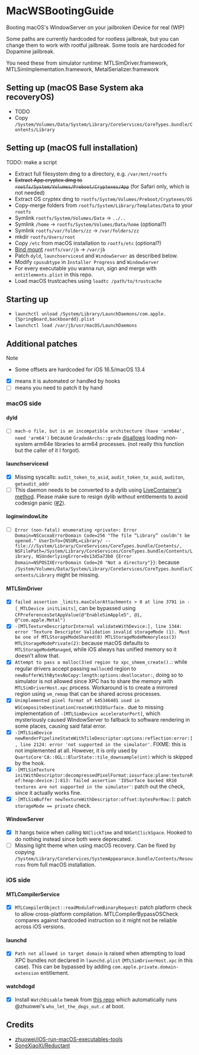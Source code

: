 # MacWSBootingGuide
Booting macOS's WindowServer on your jailbroken iDevice for real (WIP)

Some paths are currently hardcoded for rootless jailbreak, but you can change them to work with rootful jailbreak. Some tools are hardcoded for Dopamine jailbreak.

You need these from simulator runtime: MTLSimDriver.framework, MTLSimImplementation.framework, MetalSerializer.framework

## Setting up (macOS Base System aka recoveryOS)
- TODO
- Copy `/System/Volumes/Data/System/Library/CoreServices/CoreTypes.bundle/Contents/Library`

## Setting up (macOS full installation)
TODO: make a script
- Extract full filesystem dmg to a directory, e.g. `/var/mnt/rootfs`
- ~~Extract App cryptex dmg to `rootfs/System/Volumes/Preboot/Cryptexes/App`~~ (for Safari only, which is not needed)
- Extract OS cryptex dmg to `rootfs/System/Volumes/Preboot/Cryptexes/OS`
- Copy-merge folders from `rootfs/System/Library/Templates/Data` to your `rootfs`
- Symlink `rootfs/System/Volumes/Data` -> `../..`
- Symlink `/home` -> `rootfs/System/Volumes/Data/home` (optional?)
- Symlink `rootfs/var/folders/zz` -> `/var/folders/zz`
- mkdir `rootfs/Users/root`
- Copy `/etc` from macOS installation to `rootfs/etc` (optional?)
- [Bind mount](https://github.com/khanhduytran0/mount-bindfs-dopamine) `rootfs/var/jb` -> `/var/jb`
- Patch `dyld`, `launchservicesd` and `WindowServer` as described below.
- Modify `cpusubtype` in `Installer Progress` and `WindowServer`
- For every executable you wanna run, sign and merge with `entitlements.plist` in this repo.
- Load macOS trustcaches using `loadtc /path/to/trustcache`

## Starting up
- `launchctl unload /System/Library/LaunchDaemons/com.apple.{SpringBoard,backboardd}.plist`
- `launchctl load /var/jb/usr/macOS/LaunchDaemons`

## Additional patches
> [!NOTE]
> - Some offsets are hardcoded for iOS 16.5/macOS 13.4
> - [x] means it is automated or handled by hooks
> - [ ] means you need to patch it by hand

### macOS side
#### dyld
- [ ] `mach-o file, but is an incompatible architecture (have 'arm64e', need 'arm64')` because `GradedArchs::grade` [disallows](https://github.com/apple-oss-distributions/dyld/blob/dyld-1285.19/common/MachOFile.cpp#L1985-L1989) loading non-system arm64e libraries to arm64 processes. (not really this function but the caller of it I forgot).

#### launchservicesd
- [x] Missing syscalls: `audit_token_to_asid`, `audit_token_to_auid`, `auditon`, `getaudit_addr`
- [ ] This daemon needs to be converted to a dylib using [LiveContainer's method](https://github.com/LiveContainer/LiveContainer/blob/341cc87d40d8eec690d21dc71bd69d74667588da/LiveContainer/LCMachOUtils.m#L71-L88). Please make sure to resign dylib without entitlements to avoid codesign panic ([#2](https://github.com/khanhduytran0/MacWSBootingGuide/issues/2)).

#### loginwindowLite
- [ ] `Error (non-fatal) enumerating <private>: Error Domain=NSCocoaErrorDomain Code=256 "The file “Library” couldn’t be opened." UserInfo={NSURL=Library/ -- file:///System/Library/CoreServices/CoreTypes.bundle/Contents/, NSFilePath=/System/Library/CoreServices/CoreTypes.bundle/Contents/Library, NSUnderlyingError=0x13d5a73b0 {Error Domain=NSPOSIXErrorDomain Code=20 "Not a directory"}}`: because `/System/Volumes/Data/System/Library/CoreServices/CoreTypes.bundle/Contents/Library` might be missing.

#### MTLSimDriver
- [x] `failed assertion _limits.maxColorAttachments > 0 at line 3791 in -[_MTLDevice initLimits]`, can be bypassed using `CFPreferencesSetAppValue(@"EnableSimApple5", @1, @"com.apple.Metal")`
- [x] `-[MTLTextureDescriptorInternal validateWithDevice:], line 1344: error 'Texture Descriptor Validation invalid storageMode (1). Must be one of MTLStorageModeShared(0) MTLStorageModeMemoryless(3) MTLStorageModePrivate(2)`: because macOS defaults to `MTLStorageModeManaged`, while iOS always has unified memory so it doesn't allow that.
- [x] `Attempt to pass a malloc(3)ed region to xpc_shmem_create().`: while regular drivers accept passing `malloc`ed region to `newBufferWithBytesNoCopy:length:options:deallocator:`, doing so to simulator is not allowed since XPC has to share the memory with `MTLSimDriverHost.xpc` process. Workaround is to create a mirrored region using `vm_remap` that can be shared across processes.
- [x] `Unimplemented pixel format of 645346401 used in WSCompositeDestinationCreateWithIOSurface.` due to missing implementation of `-[MTLSimDevice acceleratorPort]`, which mysteriously caused WindowServer to fallback to software rendering in some places, causing said fatal error.
- [x] `-[MTLSimDevice newRenderPipelineStateWithTileDescriptor:options:reflection:error:], line 2124: error 'not supported in the simulator'`. FIXME: this is not implemented at all. However, it is only used by `QuartzCore'CA::OGL::BlurState::tile_downsample(int)` which is skipped by the hook.
- [x] `-[MTLSimTexture initWithDescriptor:decompressedPixelFormat:iosurface:plane:textureRef:heap:device:]:813: failed assertion 'IOSurface backed XR10 textures are not supported in the simulator'`: patch out the check, since it actually works fine.
- [x] `-[MTLSimBuffer newTextureWithDescriptor:offset:bytesPerRow:]`: patch `storageMode == private` check.

#### WindowServer
- [x] It hangs twice when calling `NXClickTime` and `NXGetClickSpace`. Hooked to do nothing instead since both were deprecated.
- [ ] Missing light theme when using macOS recovery. Can be fixed by copying `/System/Library/CoreServices/SystemAppearance.bundle/Contents/Resources` from full macOS installation.

### iOS side
#### MTLCompilerService
- [x] `MTLCompilerObject::readModuleFromBinaryRequest`: patch platform check to allow cross-platform compilation. MTLCompilerBypassOSCheck compares against hardcoded instruction so it might not be reliable across iOS versions.

#### launchd
- [x] `Path not allowed in target domain` is raised when attempting to load XPC bundles not declared in `launchd.plist` (`MTLSimDriverHost.xpc` in this case). This can be bypassed by adding `com.apple.private.domain-extension` entitlement.

#### watchdogd
- [x] Install `WatchDisable` tweak from [this repo](https://nathan4s.lol/repo) which automatically runs @zhuowei's `who_let_the_dogs_out.c` at boot.

## Credits
- [zhuowei/iOS-run-macOS-executables-tools](https://github.com/zhuowei/iOS-run-macOS-executables-tools)
- [SongXiaoXi/Reductant](https://github.com/SongXiaoXi/Reductant)
